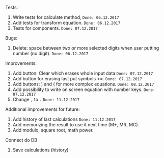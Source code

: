 Tests:
1. Write tests for calculate method, `Done: 06.12.2017`
2. Add tests for transform equation. `Done: 06.12.2017`
3. Tests for components. `Done: 07.12.2017`


Bugs:
1. Delete: space between two or more selected digits when user putting number (no digit). `Done: 06.12.2017`

Improvements:
1. Add button: Clear which erases whole input data `Done: 07.12.2017`
2. Add button for erasing last put symbols <=. `Done: 07.12.2017`
3. Add buttons: ) and ( for more complex equations. `Done: 08.12.2017`
4. Add possibility to write on screen equation with number keys. `Done: 07.12.2017`
5. Change `,` to `.` `Done: 11.12.2017`

Additional improvements for future:
1. Add history of last calculations `Done: 11.12.2017`
2. Add memorizing the result to use it next time (M+, MR, MC).
3. Add modulo, square root, math power.

Connect do DB 
1. Save calculations (history)